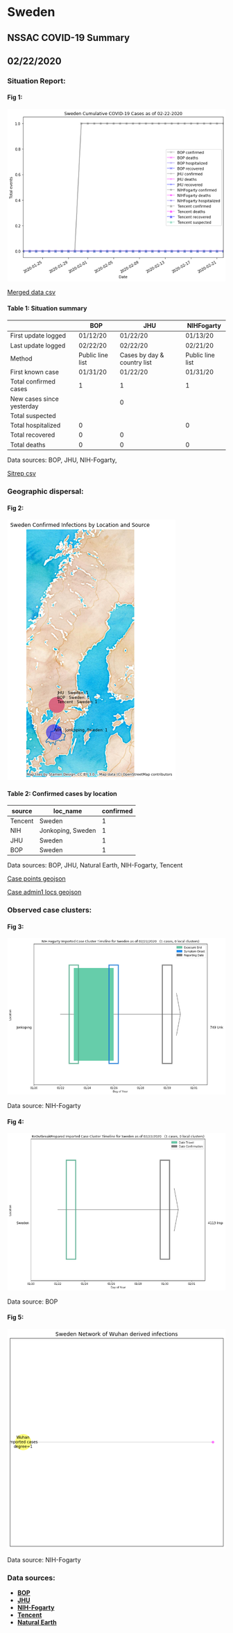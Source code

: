 # Sweden
## NSSAC COVID-19 Summary
## 02/22/2020



### Situation Report:
#### Fig 1:
![Sweden cases](../merged_histories/Sweden_merged_histories.png)

[Merged data csv](https://github.com/SchlittDataSci/SchlittDataSci.github.io/blob/master/data/tables/Sweden_merged_daily.csv)

#### Table 1: Situation summary


|                           | BOP              | JHU                         | NIHFogarty       |
|---------------------------|------------------|-----------------------------|------------------|
| First update logged       | 01/12/20         | 01/22/20                    | 01/13/20         |
| Last update logged        | 02/22/20         | 02/22/20                    | 02/21/20         |
| Method                    | Public line list | Cases by day & country list | Public line list |
| First known case          | 01/31/20         | 01/22/20                    | 01/31/20         |
| Total confirmed cases     | 1                | 1                           | 1                |
| New cases since yesterday |                  | 0                           |                  |
| Total suspected           |                  |                             |                  |
| Total hospitalized        | 0                |                             | 0                |
| Total recovered           | 0                | 0                           |                  |
| Total deaths              | 0                | 0                           | 0                |

Data sources: BOP, JHU, NIH-Fogarty, 


[Sitrep csv](https://github.com/SchlittDataSci/SchlittDataSci.github.io/blob/master/data/tables/Sweden_sitrep.csv)

### Geographic dispersal:
#### Fig 2:
![Sweden mapped](../case_locs/Sweden_case_locs.png)

#### Table 2: Confirmed cases by location


| source   | loc_name          |   confirmed |
|----------|-------------------|-------------|
| Tencent  | Sweden            |           1 |
| NIH      | Jonkoping, Sweden |           1 |
| JHU      | Sweden            |           1 |
| BOP      | Sweden            |           1 |

Data sources: BOP, JHU, Natural Earth, NIH-Fogarty, Tencent


[Case points geojson](https://github.com/SchlittDataSci/SchlittDataSci.github.io/blob/master/data/shapes/Sweden_case_locs.geojson)

[Case admin1 locs geojson](https://github.com/SchlittDataSci/SchlittDataSci.github.io/blob/master/data/shapes/Sweden_admin1_locs.geojson)

### Observed case clusters:
#### Fig 3:
![Sweden cases](../cluster_analysis/Sweden_imported_cases_NIHFogarty.png)



Data source: NIH-Fogarty


#### Fig 4:
![Sweden cases](../cluster_analysis/Sweden_imported_cases_BOP.png)



Data source: BOP


#### Fig 5:
![Sweden network](../autochthonous_networks/Sweden_network.png)



Data source: NIH-Fogarty


### Data sources:
* **[BOP](https://github.com/beoutbreakprepared/nCoV2019)**
* **[JHU](https://github.com/CSSEGISandData/COVID-19)** 
* **[NIH-Fogarty](https://docs.google.com/spreadsheets/d/1jS24DjSPVWa4iuxuD4OAXrE3QeI8c9BC1hSlqr-NMiU/edit#gid=1187587451)** 
* **[Tencent](https://news.qq.com/zt2020/page/feiyan.htm)**
* **[Natural Earth](https://www.naturalearthdata.com/forums/forum/natural-earth-map-data/cultural-vectors/admin-1-states-provinces-and-their-boundaries/)**

<!-- Global site tag (gtag.js) - Google Analytics -->
<script async src="https://www.googletagmanager.com/gtag/js?id=UA-158816269-1"></script>
<script>
  window.dataLayer = window.dataLayer || [];
  function gtag(){dataLayer.push(arguments);}
  gtag('js', new Date());

  gtag('config', 'UA-158816269-1');
</script>